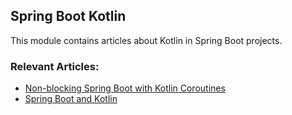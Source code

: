 ## Spring Boot Kotlin

This module contains articles about Kotlin in Spring Boot projects.

### Relevant Articles:
- [Non-blocking Spring Boot with Kotlin Coroutines](https://www.baeldung.com/kotlin/spring-boot-kotlin-coroutines)
- [Spring Boot and Kotlin](https://www.baeldung.com/kotlin/spring-boot-kotlin)
